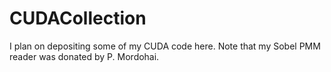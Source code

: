 # CUDACollection
I plan on depositing some of my CUDA code here. Note that my Sobel PMM reader was donated by P. Mordohai.
